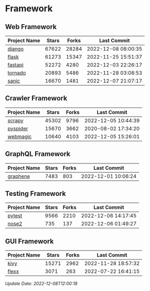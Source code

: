 # Framework

## Web Framework
| Project Name | Stars | Forks | Last Commit |
| ------------ | ----- | ----- | ----------- |
| [django](https://github.com/django/django) | 67622 | 28284 | 2022-12-08 08:00:35 |
| [flask](https://github.com/pallets/flask) | 61273 | 15347 | 2022-11-25 15:51:37 |
| [fastapi](https://github.com/tiangolo/fastapi) | 52272 | 4280 | 2022-12-03 22:26:17 |
| [tornado](https://github.com/tornadoweb/tornado) | 20893 | 5486 | 2022-11-28 03:08:53 |
| [sanic](https://github.com/sanic-org/sanic) | 16670 | 1481 | 2022-12-07 21:07:17 |

## Crawler Framework
| Project Name | Stars | Forks | Last Commit |
| ------------ | ----- | ----- | ----------- |
| [scrapy](https://github.com/scrapy/scrapy) | 45302 | 9796 | 2022-12-05 10:44:39 |
| [pyspider](https://github.com/binux/pyspider) | 15670 | 3662 | 2020-08-02 17:34:20 |
| [webmagic](https://github.com/code4craft/webmagic) | 10640 | 4103 | 2022-12-05 15:26:01 |

## GraphQL Framework
| Project Name | Stars | Forks | Last Commit |
| ------------ | ----- | ----- | ----------- |
| [graphene](https://github.com/graphql-python/graphene) | 7483 | 803 | 2022-12-01 10:06:24 |

## Testing Framework
| Project Name | Stars | Forks | Last Commit |
| ------------ | ----- | ----- | ----------- |
| [pytest](https://github.com/pytest-dev/pytest) | 9566 | 2210 | 2022-12-06 14:17:45 |
| [nose2](https://github.com/nose-devs/nose2) | 735 | 137 | 2022-12-06 01:49:27 |

## GUI Framework
| Project Name | Stars | Forks | Last Commit |
| ------------ | ----- | ----- | ----------- |
| [kivy](https://github.com/kivy/kivy) | 15271 | 2962 | 2022-11-28 18:57:32 |
| [flexx](https://github.com/flexxui/flexx) | 3071 | 263 | 2022-07-22 16:41:15 |

*Update Date: 2022-12-08T12:00:18*